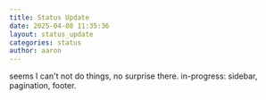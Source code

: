 ```yaml
---
title: Status Update
date: 2025-04-08 11:35:36 
layout: status_update
categories: status
author: aaron
---
```

seems I can't not do things, no surprise there. in-progress: sidebar, pagination, footer.
